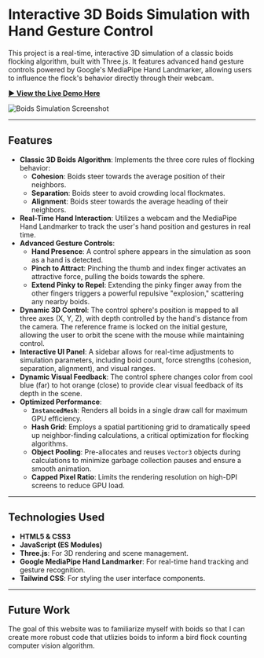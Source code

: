 # Interactive 3D Boids Simulation with Hand Gesture Control

This project is a real-time, interactive 3D simulation of a classic boids flocking algorithm, built with Three.js. It features advanced hand gesture controls powered by Google's MediaPipe Hand Landmarker, allowing users to influence the flock's behavior directly through their webcam.

[**▶️ View the Live Demo Here**](https://github.com/Gabinson200/boids/)

![Boids Simulation Screenshot](https://github.com/user-attachments/assets/ea65bfc1-5e1d-4c70-9a54-f221df9cf92d)


---

## Features

- **Classic 3D Boids Algorithm**: Implements the three core rules of flocking behavior:
  - **Cohesion**: Boids steer towards the average position of their neighbors.
  - **Separation**: Boids steer to avoid crowding local flockmates.
  - **Alignment**: Boids steer towards the average heading of their neighbors.
- **Real-Time Hand Interaction**: Utilizes a webcam and the MediaPipe Hand Landmarker to track the user's hand position and gestures in real time.
- **Advanced Gesture Controls**:
  - **Hand Presence**: A control sphere appears in the simulation as soon as a hand is detected.
  - **Pinch to Attract**: Pinching the thumb and index finger activates an attractive force, pulling the boids towards the sphere.
  - **Extend Pinky to Repel**: Extending the pinky finger away from the other fingers triggers a powerful repulsive "explosion," scattering any nearby boids.
- **Dynamic 3D Control**: The control sphere's position is mapped to all three axes (X, Y, Z), with depth controlled by the hand's distance from the camera. The reference frame is locked on the initial gesture, allowing the user to orbit the scene with the mouse while maintaining control.
- **Interactive UI Panel**: A sidebar allows for real-time adjustments to simulation parameters, including boid count, force strengths (cohesion, separation, alignment), and visual ranges.
- **Dynamic Visual Feedback**: The control sphere changes color from cool blue (far) to hot orange (close) to provide clear visual feedback of its depth in the scene.
- **Optimized Performance**:
  - **`InstancedMesh`**: Renders all boids in a single draw call for maximum GPU efficiency.
  - **Hash Grid**: Employs a spatial partitioning grid to dramatically speed up neighbor-finding calculations, a critical optimization for flocking algorithms.
  - **Object Pooling**: Pre-allocates and reuses `Vector3` objects during calculations to minimize garbage collection pauses and ensure a smooth animation.
  - **Capped Pixel Ratio**: Limits the rendering resolution on high-DPI screens to reduce GPU load.

---

## Technologies Used

-   **HTML5 & CSS3**
-   **JavaScript (ES Modules)**
-   **Three.js**: For 3D rendering and scene management.
-   **Google MediaPipe Hand Landmarker**: For real-time hand tracking and gesture recognition.
-   **Tailwind CSS**: For styling the user interface components.

---

## Future Work

The goal of this website was to familiarize myself with boids so that I can create more robust code that utlizies boids to inform a bird flock counting computer vision algorithm. 
